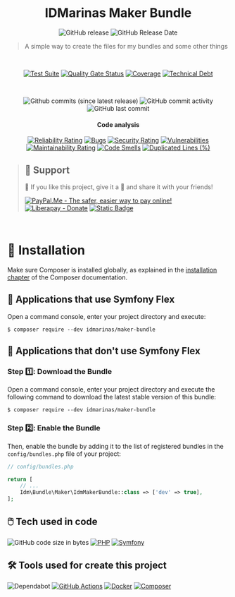 <!--suppress HtmlDeprecatedAttribute -->
<div align="center">

# IDMarinas Maker Bundle

![GitHub release](https://img.shields.io/github/release/idmarinas/maker-bundle.svg?style=for-the-badge)
![GitHub Release Date](https://img.shields.io/github/release-date/idmarinas/maker-bundle.svg?style=for-the-badge)

</div>

> A simple way to create the files for my bundles and some other things

<br />

<div align="center">

[![Test Suite](https://img.shields.io/github/actions/workflow/status/idmarinas/maker-bundle/php.yml?branch=2.x&style=for-the-badge&logo=github&logoColor=white&label=Bundle%20Test%20Suite)][testsuit]
[![Quality Gate Status](https://img.shields.io/sonar/quality_gate/idmarinas_maker-bundle/2.x?server=https%3A%2F%2Fsonarcloud.io&style=for-the-badge&logo=sonarcloud&logoColor=white)][sonarcloud]
[![Coverage](https://img.shields.io/sonar/coverage/idmarinas_maker-bundle/2.x?server=https%3A%2F%2Fsonarcloud.io&style=for-the-badge&logo=sonarcloud&logoColor=white)][sonarcloud]
[![Technical Debt](https://img.shields.io/sonar/tech_debt/idmarinas_maker-bundle/2.x?server=https%3A%2F%2Fsonarcloud.io&style=for-the-badge&logo=sonarcloud&logoColor=white)][sonarcloud]

<br />

![Github commits (since latest release)](https://img.shields.io/github/commits-since/idmarinas/maker-bundle/latest/2.x?style=for-the-badge)
![GitHub commit activity](https://img.shields.io/github/commit-activity/w/idmarinas/maker-bundle/2.x?style=for-the-badge)
![GitHub last commit](https://img.shields.io/github/last-commit/idmarinas/maker-bundle/2.x?style=for-the-badge)

#### Code analysis

[![Reliability Rating](https://sonarcloud.io/api/project_badges/measure?project=idmarinas_maker-bundle&branch=2.x&metric=reliability_rating)][sonarcloud]
[![Bugs](https://sonarcloud.io/api/project_badges/measure?project=idmarinas_maker-bundle&branch=2.x&metric=bugs)][sonarcloud]
[![Security Rating](https://sonarcloud.io/api/project_badges/measure?project=idmarinas_maker-bundle&branch=2.x&metric=security_rating)][sonarcloud]
[![Vulnerabilities](https://sonarcloud.io/api/project_badges/measure?project=idmarinas_maker-bundle&branch=2.x&metric=vulnerabilities)][sonarcloud]
[![Maintainability Rating](https://sonarcloud.io/api/project_badges/measure?project=idmarinas_maker-bundle&branch=2.x&metric=sqale_rating)][sonarcloud]
[![Code Smells](https://sonarcloud.io/api/project_badges/measure?project=idmarinas_maker-bundle&branch=2.x&metric=code_smells)][sonarcloud]
[![Duplicated Lines (%)](https://sonarcloud.io/api/project_badges/measure?project=idmarinas_maker-bundle&branch=2.x&metric=duplicated_lines_density)][sonarcloud]

</div>

> ## 🖖 Support
>
> 🩵 If you like this project, give it a 🌟 and share it with your friends!
>
> [![PayPal.Me - The safer, easier way to pay online!](https://img.shields.io/badge/donate-help_my_projects-ffaa29.svg?style=for-the-badge&logo=paypal&cacheSeconds=86400)](https://www.paypal.me/idmarinas)
> [![Liberapay - Donate](https://img.shields.io/liberapay/receives/IDMarinas.svg?style=for-the-badge&logo=liberapay&cacheSeconds=86400)](https://liberapay.com/IDMarinas/donate)
> [![Static Badge](https://img.shields.io/badge/Sponsor-ea4aaa?style=for-the-badge&logo=github&logoColor=white)](https://github.com/sponsors/idmarinas)

<br />

# 💾 Installation

Make sure Composer is installed globally, as explained in the
[installation chapter](https://getcomposer.org/doc/00-intro.md)
of the Composer documentation.

## 💪 Applications that use Symfony Flex

Open a command console, enter your project directory and execute:

```console
$ composer require --dev idmarinas/maker-bundle
```

## 🚫 Applications that don't use Symfony Flex

### Step 1️⃣: Download the Bundle

Open a command console, enter your project directory and execute the
following command to download the latest stable version of this bundle:

```console
$ composer require --dev idmarinas/maker-bundle
```

### Step 2️⃣: Enable the Bundle

Then, enable the bundle by adding it to the list of registered bundles
in the `config/bundles.php` file of your project:

```php
// config/bundles.php

return [
    // ...
    Idm\Bundle\Maker\IdmMakerBundle::class => ['dev' => true],
];
```

## 🖱️ Tech used in code

![GitHub code size in bytes](https://img.shields.io/github/languages/code-size/idmarinas/maker-bundle.svg?style=for-the-badge)
[![PHP](https://img.shields.io/badge/php-%23777BB4.svg?style=for-the-badge&logo=php&logoColor=white)](https://www.php.net)
[![Symfony](https://img.shields.io/badge/symfony-black.svg?style=for-the-badge&logo=symfony&logoColor=white)](https://www.symfony.com)

## 🛠️ Tools used for create this project

![Dependabot](https://img.shields.io/badge/dependabot-025E8C?style=for-the-badge&logo=dependabot&logoColor=white)
[![GitHub Actions](https://img.shields.io/badge/github%20actions-%232671E5.svg?style=for-the-badge&logo=githubactions&logoColor=white)](https://github.com/features/actions)
[![Docker](https://img.shields.io/badge/docker-%230db7ed.svg?style=for-the-badge&logo=docker&logoColor=white)](https://www.docker.com)
[![Composer](https://img.shields.io/badge/composer-%238c5530?style=for-the-badge&logo=composer&logoColor=white)](https://getcomposer.org)

[testsuit]: https://github.com/idmarinas/maker-bundle/actions/workflows/php.yml

[sonarcloud]: https://sonarcloud.io/dashboard?id=idmarinas_maker-bundle
